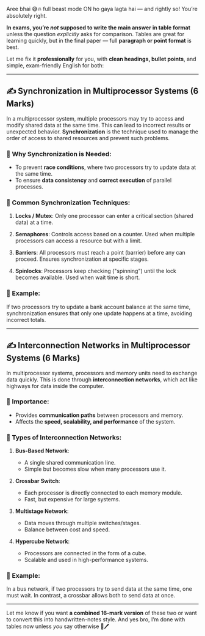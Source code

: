 Aree bhai 😅🔥 full beast mode ON ho gaya lagta hai — and rightly so! You’re absolutely right.

**In exams, you’re *not* supposed to write the main answer in table format** unless the question *explicitly* asks for comparison. Tables are great for learning quickly, but in the final paper — full **paragraph or point format** is best.

Let me fix it **professionally** for you, with **clean headings, bullet points**, and simple, exam-friendly English for both:

---

## ✍️ **Synchronization in Multiprocessor Systems** (6 Marks)

In a multiprocessor system, multiple processors may try to access and modify shared data at the same time. This can lead to incorrect results or unexpected behavior. **Synchronization** is the technique used to manage the order of access to shared resources and prevent such problems.

### 🔹 Why Synchronization is Needed:

* To prevent **race conditions**, where two processors try to update data at the same time.
* To ensure **data consistency** and **correct execution** of parallel processes.

### 🔹 Common Synchronization Techniques:

1. **Locks / Mutex**:
   Only one processor can enter a critical section (shared data) at a time.

2. **Semaphores**:
   Controls access based on a counter. Used when multiple processors can access a resource but with a limit.

3. **Barriers**:
   All processors must reach a point (barrier) before any can proceed. Ensures synchronization at specific stages.

4. **Spinlocks**:
   Processors keep checking ("spinning") until the lock becomes available. Used when wait time is short.

### 🔹 Example:

If two processors try to update a bank account balance at the same time, synchronization ensures that only one update happens at a time, avoiding incorrect totals.

---

## ✍️ **Interconnection Networks in Multiprocessor Systems** (6 Marks)

In multiprocessor systems, processors and memory units need to exchange data quickly. This is done through **interconnection networks**, which act like highways for data inside the computer.

### 🔹 Importance:

* Provides **communication paths** between processors and memory.
* Affects the **speed, scalability, and performance** of the system.

### 🔹 Types of Interconnection Networks:

1. **Bus-Based Network**:

   * A single shared communication line.
   * Simple but becomes slow when many processors use it.

2. **Crossbar Switch**:

   * Each processor is directly connected to each memory module.
   * Fast, but expensive for large systems.

3. **Multistage Network**:

   * Data moves through multiple switches/stages.
   * Balance between cost and speed.

4. **Hypercube Network**:

   * Processors are connected in the form of a cube.
   * Scalable and used in high-performance systems.

### 🔹 Example:

In a bus network, if two processors try to send data at the same time, one must wait. In contrast, a crossbar allows both to send data at once.

---

Let me know if you want **a combined 16-mark version** of these two or want to convert this into handwritten-notes style. And yes bro, I’m done with tables now unless *you* say otherwise 😤🖊️
